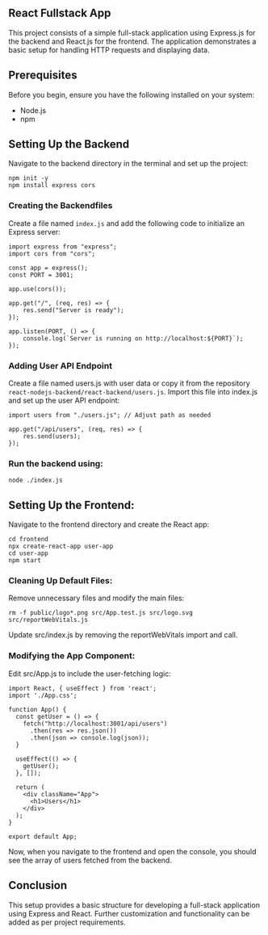 ## React Fullstack App
This project consists of a simple full-stack application using Express.js for the backend and React.js for the frontend. The application demonstrates a basic setup for handling HTTP requests and displaying data.

## Prerequisites
Before you begin, ensure you have the following installed on your system:

- Node.js
- npm

## Setting Up the Backend
Navigate to the backend directory in the terminal and set up the project:
```
npm init -y
npm install express cors
```

### Creating the Backendfiles
Create a file named `index.js` and add the following code to initialize an Express server:

```
import express from "express";
import cors from "cors";

const app = express();
const PORT = 3001;

app.use(cors());

app.get("/", (req, res) => {
    res.send("Server is ready");
});

app.listen(PORT, () => {
    console.log(`Server is running on http://localhost:${PORT}`);
});
```
### Adding User API Endpoint
Create a file named users.js with user data or copy it from the repository `react-nodejs-backend/react-backend/users.js`. 
Import this file into index.js and set up the user API endpoint:

```
import users from "./users.js"; // Adjust path as needed

app.get("/api/users", (req, res) => {
    res.send(users);
});
```

### Run the backend using:
```
node ./index.js
```
## Setting Up the Frontend:
Navigate to the frontend directory and create the React app:
```
cd frontend
npx create-react-app user-app
cd user-app
npm start
```

### Cleaning Up Default Files:
Remove unnecessary files and modify the main files:
```
rm -f public/logo*.png src/App.test.js src/logo.svg src/reportWebVitals.js
```
Update src/index.js by removing the reportWebVitals import and call.

### Modifying the App Component:
Edit src/App.js to include the user-fetching logic:
```
import React, { useEffect } from 'react';
import './App.css';

function App() {
  const getUser = () => {
    fetch("http://localhost:3001/api/users")
      .then(res => res.json())
      .then(json => console.log(json));
  }

  useEffect(() => {
    getUser();
  }, []);

  return (
    <div className="App">
      <h1>Users</h1>
    </div>
  );
}

export default App;
```
Now, when you navigate to the frontend and open the console, you should see the array of users fetched from the backend.

## Conclusion
This setup provides a basic structure for developing a full-stack application using Express and React. Further customization and functionality can be added as per project requirements.
